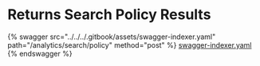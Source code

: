 # Returns Search Policy Results

{% swagger src="../../../.gitbook/assets/swagger-indexer.yaml" path="/analytics/search/policy" method="post" %}
[swagger-indexer.yaml](../../../.gitbook/assets/swagger-indexer.yaml)
{% endswagger %}
